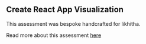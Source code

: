 ## Create React App Visualization

This assessment was bespoke handcrafted for likhitha.

Read more about this assessment [here](https://react.eogresources.com)
